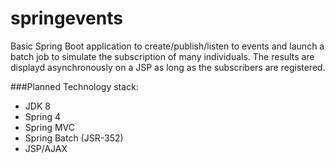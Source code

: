 # springevents
Basic Spring Boot application to create/publish/listen to events and launch a batch job to simulate the subscription of many individuals.
The results are displayd asynchronously on a JSP as long as the subscribers are registered.

###Planned Technology stack:
- JDK 8
- Spring 4
- Spring MVC
- Spring Batch (JSR-352)
- JSP/AJAX
